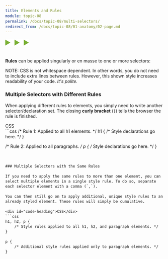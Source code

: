```yaml
---
title: Elements and Rules
module: topic-08
permalink: /docs/topic-08/multi-selectors/
redirect_from: /docs/topic-08/01-anatomy/02-page.md
---
```


<img src="./../../../img/arrow-divider.svg" style="width: 75px; border: none; margin: 0px 0 20px 0" />

**Rules** can be applied singularly or en masse to one or more selectors:

<span class="label label-info">NOTE:</span> CSS is not whitespace dependent. In other words, you do not need to include extra lines between rules. However, this shown style increases readability of your code. _It's polite._


### Multiple Selectors with Different Rules

When applying different rules to elements, you simply need to write another selector/declaration set. The closing **curly bracket** (`}`) tells the browser the rule is finished.

<div id="code-heading">CSS</div>
```css
/* Rule 1: Applied to all h1 elements. */
h1 {
    /* Style declarations go here. */
}

/* Rule 2: Applied to all paragraphs. */
p {
    /* Style declarations go here. */
}
```


### Multiple Selectors with the Same Rules

If you need to apply the same rules to more than one element, you can select multiple elements in a single style rule. To do so, separate each selector element with a comma (`,`).

You can then still go on to apply additional, unique style rules to an already styled element. These rules will simply be cumulative.

<div id="code-heading">CSS</div>
```css
h1, h2, p {
    /* Style rules applied to all h1, h2, and paragraph elements. */
}

p {
    /* Additional style rules applied only to paragraph elements. */
}
```
